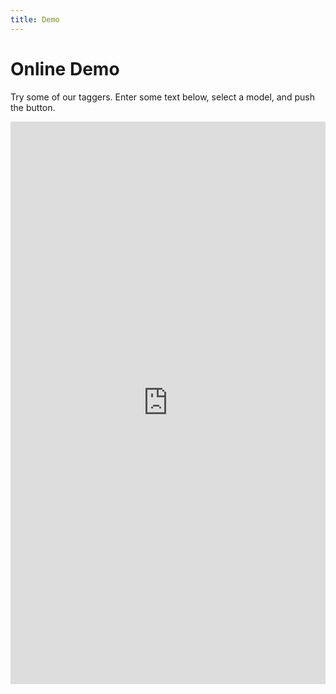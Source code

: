 ```yaml
---
title: Demo
---
```


# Online Demo 

Try some of our taggers. Enter some text below, select a model, and push the button.

<iframe
	src="https://flair-model-demo.hf.space"
	frameborder="0"
	width="100%"
	height="900"
	align="left"
></iframe>

